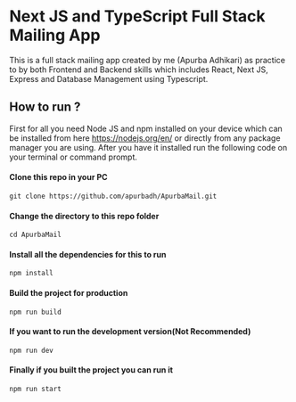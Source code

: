 # Next JS and TypeScript Full Stack Mailing App
This is a full stack mailing app created by me (Apurba Adhikari) as practice to by both Frontend and Backend skills which includes React, Next JS, Express and Database Management using Typescript.

## How to run ?
First for all you need Node JS and npm installed on your device which can be installed from here https://nodejs.org/en/ or directly from any package manager you are using.
After you have it installed run the following code on your terminal or command prompt.

#### Clone this repo in your PC
```git clone https://github.com/apurbadh/ApurbaMail.git```

#### Change the directory to this repo folder
```cd ApurbaMail```

#### Install all the dependencies for this to run
```npm install```

#### Build the project for production
```npm run build```

#### If you want to run the development version(Not Recommended)
```npm run dev```

#### Finally if you built the project you can run it
```npm run start```

